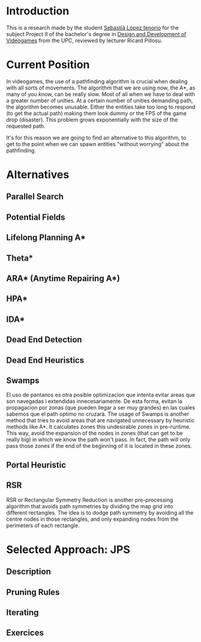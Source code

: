 # Introduction
This is a research made by the student [Sebastià López tenorio](https://github.com/Sebi-Lopez) for the subject Project II of the bachelor's degree in [Design and Development of Videogames](https://www.citm.upc.edu/ing/estudis/graus-videojocs/) from the UPC, reviewed by lecturer Ricard Pillosu. 

# Current Position

In videogames, the use of a pathfinding algorithm is crucial when dealing with all sorts of movements. 
The algorithm that we are using now, the A*, as many of you know, can be really slow. Most of all when we have to deal with a greater number of unities. At a certain number of unities demanding path, the algorithm becomes unusable. Either the entities take too long to respond (to get the actual path) making them look dummy or the FPS of the game drop (disaster). This problem grows exponentially with the size of the requested path. 

It's for this reason we are going to find an alternative to this algorithm, to get to the point when we can spawn entities "without worrying" about the pathfinding. 

# Alternatives

## Parallel Search
## Potential Fields
## Lifelong Planning A*
## Theta*
## ARA* (Anytime Repairing A*)
## HPA* 
## IDA* 

## Dead End Detection
## Dead End Heuristics
## Swamps
El uso de pantanos es otra posible optimizacion que intenta evitar areas que son navegadas i extendidas innecesariamente. De esta forma, evitan la propagacion por zonas (que pueden llegar a ser muy grandes) en las cuales sabemos que el path optimo no cruzarà. 
The usage of Swamps is another method that tries to avoid areas that are navigated unnecessary by heuristic methods like A*. It calculates zones this undesirable zones in pre-runtime. This way, avoid the expansion of the nodes in zones (that can get to be really big) in which we know the path won't pass. In fact, the path will only pass those zones if the end of the beginning of it is located in these zones. 

## Portal Heuristic


## RSR
 RSR or Rectangular Symmetry Reduction is another pre-processing algorithm that avoids path symmetries by dividing the map grid into different rectangles. The idea is to dodge path symmetry by avoiding all the centre nodes in those rectangles, and only expanding nodes from the perimeters of each rectangle. 


# Selected Approach: JPS
## Description
## Pruning Rules
## Iterating
## Exercices

